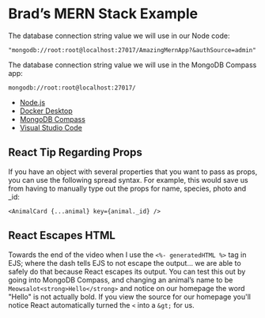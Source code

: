 # Brad&rsquo;s MERN Stack Example

The database connection string value we will use in our Node code:

```
"mongodb://root:root@localhost:27017/AmazingMernApp?&authSource=admin"
```

The database connection string value we will use in the MongoDB Compass app:

```
mongodb://root:root@localhost:27017/
```

- [Node.js](https://nodejs.org)
- [Docker Desktop](https://www.docker.com/products/docker-desktop/)
- [MongoDB Compass](https://www.mongodb.com/products/compass)
- [Visual Studio Code](https://code.visualstudio.com/)

## React Tip Regarding Props

If you have an object with several properties that you want to pass as props, you can use the following spread syntax. For example, this would save us from having to manually type out the props for name, species, photo and \_id:

```
<AnimalCard {...animal} key={animal._id} />
```

## React Escapes HTML

Towards the end of the video when I use the `<%- generatedHTML %>` tag in EJS; where the dash tells EJS to not escape the output... we are able to safely do that because React escapes its output. You can test this out by going into MongoDB Compass, and changing an animal&rsquo;s name to be `Meowsalot<strong>Hello</strong>` and notice on our homepage the word "Hello" is not actually bold. If you view the source for our homepage you'll notice React automatically turned the `<` into a `&gt;` for us.
